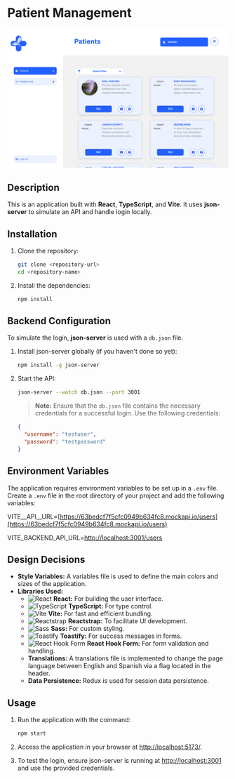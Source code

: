 # Patient Management

![Banner](./public/images/banner.png)

## Description
This is an application built with **React**, **TypeScript**, and **Vite**. It uses **json-server** to simulate an API and handle login locally.

## Installation

1. Clone the repository:

    ```bash
    git clone <repository-url>
    cd <repository-name>
    ```

2. Install the dependencies:

    ```bash
    npm install
    ```

## Backend Configuration

To simulate the login, **json-server** is used with a `db.json` file.

1. Install json-server globally (if you haven't done so yet):

    ```bash
    npm install -g json-server
    ```

2. Start the API:

    ```bash
    json-server --watch db.json --port 3001
    ```

    > **Note:** Ensure that the `db.json` file contains the necessary credentials for a successful login. Use the following credentials:

    ```json
    {
      "username": "testuser",
      "password": "testpassword"
    }
    ```

## Environment Variables

The application requires environment variables to be set up in a `.env` file. Create a `.env` file in the root directory of your project and add the following variables:


VITE__API__URL=[https://63bedcf7f5cfc0949b634fc8.mockapi.io/users](https://63bedcf7f5cfc0949b634fc8.mockapi.io/users) 

VITE_BACKEND_API_URL=[http://localhost:3001/users](http://localhost:3001/users)



## Design Decisions

- **Style Variables:** A variables file is used to define the main colors and sizes of the application.
- **Libraries Used:**
  - ![React](https://img.shields.io/badge/React-61DAFB?style=flat&logo=react&logoColor=black) **React:** For building the user interface.
  - ![TypeScript](https://img.shields.io/badge/TypeScript-3178C6?style=flat&logo=typescript&logoColor=white) **TypeScript:** For type control.
  - ![Vite](https://img.shields.io/badge/Vite-646CFF?style=flat&logo=vite&logoColor=white) **Vite:** For fast and efficient bundling.
  - ![Reactstrap](https://img.shields.io/badge/Reactstrap-6F5B7E?style=flat&logo=reactstrap&logoColor=white) **Reactstrap:** To facilitate UI development.
  - ![Sass](https://img.shields.io/badge/Sass-CC6699?style=flat&logo=sass&logoColor=white) **Sass:** For custom styling.
  - ![Toastify](https://img.shields.io/badge/Toastify-00BFAE?style=flat&logo=toast&logoColor=white) **Toastify:** For success messages in forms.
  - ![React Hook Form](https://img.shields.io/badge/React_Hook_Form-EC7D30?style=flat&logo=react-hook-form&logoColor=white) **React Hook Form:** For form validation and handling.
  - **Translations:** A translations file is implemented to change the page language between English and Spanish via a flag located in the header.
  - **Data Persistence:** Redux is used for session data persistence.

## Usage

1. Run the application with the command:

    ```bash
    npm start
    ```

2. Access the application in your browser at [http://localhost:5173/](http://localhost:5173).

3. To test the login, ensure json-server is running at [http://localhost:3001](http://localhost:3001) and use the provided credentials.
